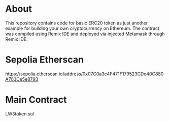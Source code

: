 # About
This repository contains code for basic ERC20 token as just another example for building your own cryptocurrency on Ethereum. The contract was compiled using Remix IDE and deployed via injected Metamask through Remix IDE.

# Sepolia Etherscan
https://sepolia.etherscan.io/address/0x07C0a3c4F471F179523CDe40C880A703Ce5e8793 



# Main Contract
LW3token.sol

